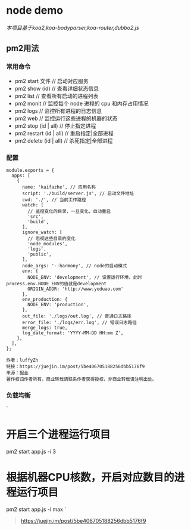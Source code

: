 <!--
 * @Description: 
 * @Author: Rico.刘一飞
 * @Date: 2019-08-30 15:05:47
 * @LastEditors: Rico.刘一飞
 * @LastEditTime: 2019-08-30 15:43:44
 -->
# node demo

*本项目基于koa2,koa-bodyparser,koa-router,dubbo2.js*

## pm2用法

### 常用命令

- pm2 start 文件  // 启动对应服务
- pm2 show (id) // 查看详细状态信息
- pm2 list // 查看所有启动的进程列表
- pm2 monit // 监控每个 node 进程的 cpu 和内存占用情况
- pm2 logs // 监控所有进程的日志信息
- pm2 web // 监控运行这些进程的机器的状态
- pm2 stop (id | all) // 停止指定进程
- pm2 restart (id | all) // 重启指定|全部进程
- pm2 delete (id | all) // 杀死指定|全部进程

### 配置

```// 名称任意，按照个人习惯来
module.exports = {
  apps: [
    {
      name: 'kaifazhe', // 应用名称
      script: './build/server.js', // 启动文件地址
      cwd: './', // 当前工作路径
      watch: [
        // 监控变化的目录，一旦变化，自动重启
        'src',
        'build',
      ],
      ignore_watch: [
        // 忽视这些目录的变化
        'node_modules',
        'logs',
        'public',
      ],
      node_args: '--harmony', // node的启动模式
      env: {
        NODE_ENV: 'development', // 设置运行环境，此时process.env.NODE_ENV的值就是development
        ORIGIN_ADDR: 'http://www.yoduao.com'
      },
      env_production: {
        NODE_ENV: 'production',
      },
      out_file: './logs/out.log', // 普通日志路径
      error_file: './logs/err.log', // 错误日志路径
      merge_logs: true,
      log_date_format: 'YYYY-MM-DD HH:mm Z',
    },
  ],
};

作者：luffyZh
链接：https://juejin.im/post/5be406705188256dbb5176f9
来源：掘金
著作权归作者所有。商业转载请联系作者获得授权，非商业转载请注明出处。
```


### 负载均衡

`
# 开启三个进程运行项目
pm2 start app.js -i 3
# 根据机器CPU核数，开启对应数目的进程运行项目
pm2 start app.js -i max
`

> https://juejin.im/post/5be406705188256dbb5176f9